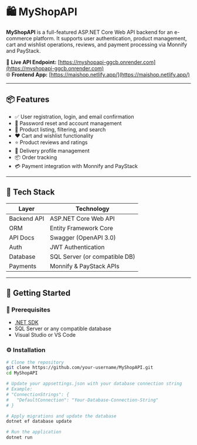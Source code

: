 # 🛍️ MyShopAPI

**MyShopAPI** is a full-featured ASP.NET Core Web API backend for an e-commerce platform. It supports user authentication, product management, cart and wishlist operations, reviews, and payment processing via Monnify and PayStack.

🔗 **Live API Endpoint:** [https://myshopapi-ggcb.onrender.com](https://myshopapi-ggcb.onrender.com)  
🌐 **Frontend App:** [https://maishop.netlify.app/](https://maishop.netlify.app/)

---

## 📦 Features

- ✅ User registration, login, and email confirmation
- 🔐 Password reset and account management
- 🛒 Product listing, filtering, and search
- ❤️ Cart and wishlist functionality
- ⭐ Product reviews and ratings
- 🚚 Delivery profile management
- 📦 Order tracking
- 💳 Payment integration with Monnify and PayStack

---

## 🧰 Tech Stack

| Layer       | Technology                    |
| ----------- | ----------------------------- |
| Backend API | ASP.NET Core Web API          |
| ORM         | Entity Framework Core         |
| API Docs    | Swagger (OpenAPI 3.0)         |
| Auth        | JWT Authentication            |
| Database    | SQL Server (or compatible DB) |
| Payments    | Monnify & PayStack APIs       |

---

## 🚀 Getting Started

### 🔧 Prerequisites

- [.NET SDK](https://dotnet.microsoft.com/download)
- SQL Server or any compatible database
- Visual Studio or VS Code

### ⚙️ Installation

```bash
# Clone the repository
git clone https://github.com/your-username/MyShopAPI.git
cd MyShopAPI

# Update your appsettings.json with your database connection string
# Example:
# "ConnectionStrings": {
#   "DefaultConnection": "Your-Database-Connection-String"
# }

# Apply migrations and update the database
dotnet ef database update

# Run the application
dotnet run
```
